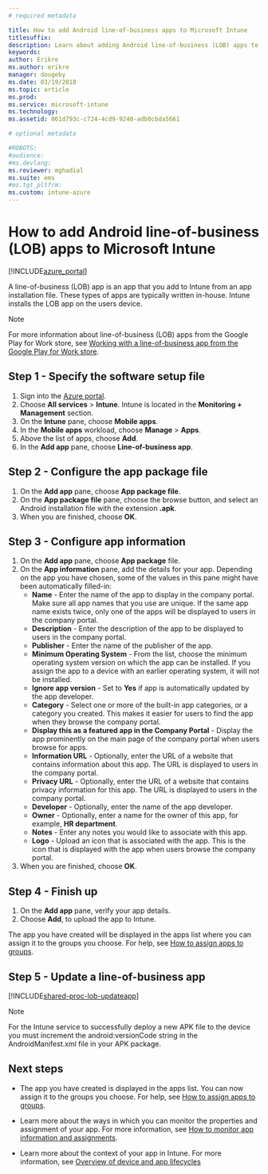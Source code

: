 ```yaml
---
# required metadata

title: How to add Android line-of-business apps to Microsoft Intune
titlesuffix:
description: Learn about adding Android line-of-business (LOB) apps to Microsoft Intune.
keywords:
author: Erikre
ms.author: erikre
manager: dougeby
ms.date: 03/19/2018
ms.topic: article
ms.prod:
ms.service: microsoft-intune
ms.technology:
ms.assetid: 061d793c-c724-4cd9-9240-adb0cbda5661

# optional metadata

#ROBOTS:
#audience:
#ms.devlang:
ms.reviewer: mghadial
ms.suite: ems
#ms.tgt_pltfrm:
ms.custom: intune-azure
---
```


# How to add Android line-of-business (LOB) apps to Microsoft Intune

[!INCLUDE[azure_portal](./includes/azure_portal.md)]

A line-of-business (LOB) app is an app that you add to Intune from an app installation file. These types of apps are typically written in-house. Intune installs the LOB app on the users device. 

> [!Note]
> For more information about line-of-business (LOB) apps from the Google Play for Work store, see [Working with a line-of-business app from the Google Play for Work store](apps-add-android-for-work.md?#working-with-a-line-of-business-app-from-the-google-play-for-work-store). 

## Step 1 - Specify the software setup file

1. Sign into the [Azure portal](https://portal.azure.com).
2. Choose **All services** > **Intune**. Intune is located in the **Monitoring + Management** section.
3. On the **Intune** pane, choose **Mobile apps**.
4. In the **Mobile apps** workload, choose **Manage** > **Apps**.
5. Above the list of apps, choose **Add**.
6. In the **Add app** pane, choose **Line-of-business app**.

## Step 2 - Configure the app package file

1. On the **Add app** pane, choose **App package file**.
2. On the **App package file** pane, choose the browse button, and select an Android installation file with the extension **.apk**.
3. When you are finished, choose **OK**.


## Step 3 - Configure app information

1. On the **Add app** pane, choose **App package** file.
2. On the **App information** pane, add the details for your app. Depending on the app you have chosen, some of the values in this pane might have been automatically filled-in:
	- **Name** - Enter the name of the app to display in the company portal. Make sure all app names that you use are unique. If the same app name exists twice, only one of the apps will be displayed to users in the company portal.
	- **Description** - Enter the description of the app to be displayed to users in the company portal.
	- **Publisher** - Enter the name of the publisher of the app.
	- **Minimum Operating System** - From the list, choose the minimum operating system version on which the app can be installed. If you assign the app to a device with an earlier operating system, it will not be installed.
	- **Ignore app version** - Set to **Yes** if app is automatically updated by the app developer.
	- **Category** - Select one or more of the built-in app categories, or a category you created. This makes it easier for users to find the app when they browse the company portal.
	- **Display this as a featured app in the Company Portal** - Display the app prominently on the main page of the company portal when users browse for apps.
	- **Information URL** - Optionally, enter the URL of a website that contains information about this app. The URL is displayed to users in the company portal.
	- **Privacy URL** - Optionally, enter the URL of a website that contains privacy information for this app. The URL is displayed to users in the company portal.
	- **Developer** - Optionally, enter the name of the app developer.
	- **Owner** - Optionally, enter a name for the owner of this app, for example, **HR department**.
	- **Notes** - Enter any notes you would like to associate with this app.
	- **Logo** - Upload an icon that is associated with the app. This is the icon that is displayed with the app when users browse the company portal.
3. When you are finished, choose **OK**.

## Step 4 - Finish up

1. On the **Add app** pane, verify your app details.
2. Choose **Add**, to upload the app to Intune.

The app you have created will be displayed in the apps list where you can assign it to the groups you choose. For help, see [How to assign apps to groups](apps-deploy.md).

## Step 5 - Update a line-of-business app

[!INCLUDE[shared-proc-lob-updateapp](./includes/shared-proc-lob-updateapp.md)]

> [!Note]
> For the Intune service to successfully deploy a new APK file to the device you must increment the android:versionCode string in the AndroidManifest.xml file in your APK package.

## Next steps

- The app you have created is displayed in the apps list. You can now assign it to the groups you choose. For help, see [How to assign apps to groups](apps-deploy.md).

- Learn more about the ways in which you can monitor the properties and assignment of your app. For more information, see [How to monitor app information and assignments](apps-monitor.md).

- Learn more about the context of your app in Intune. For more information, see [Overview of device and app lifecycles](introduction-device-app-lifecycles.md)
